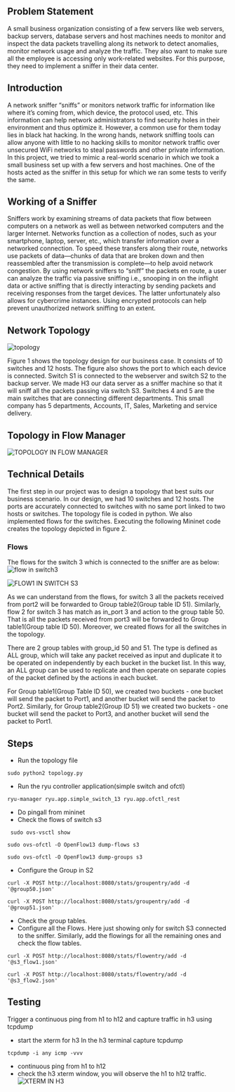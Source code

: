 ## Problem Statement

A small business organization consisting of a few servers like web servers, backup servers, database servers and host machines needs to monitor and inspect the data packets travelling along its network to detect anomalies, monitor network usage and analyze the traffic. They also want to make sure all the employee is accessing only work-related websites. For this purpose, they need to implement a sniffer in their data center.

## Introduction
A network sniffer “sniffs” or monitors network traffic for information like where it’s coming from, which device, the protocol used, etc. This information can help network administrators to find security holes in their environment and thus optimize it. However, a common use for them today lies in black hat hacking. In the wrong hands, network sniffing tools can allow anyone with little to no hacking skills to monitor network traffic over unsecured WiFi networks to steal passwords and other private information. In this project, we tried to mimic a real-world scenario in which we took a small business set up with a few servers and host machines. One of the hosts acted as the sniffer in this setup for which we ran some tests to verify the same.

## Working of a Sniffer
Sniffers work by examining streams of data packets that flow between computers on a network as well as between networked computers and the larger Internet. Networks function as a collection of nodes, such as your smartphone, laptop, server, etc., which transfer information over a networked connection. To speed these transfers along their route, networks use packets of data—chunks of data that are broken down and then reassembled after the transmission is complete—to help avoid network congestion. By using network sniffers to “sniff” the packets en route, a user can analyze the traffic via passive sniffing i.e., snooping in on the inflight data or active sniffing that is directly interacting by sending packets and receiving responses from the target devices. The latter unfortunately also allows for cybercrime instances. Using encrypted protocols can help prevent unauthorized network sniffing to an extent.

## Network Topology

![topology](./images/Network%20Diagram%20-%20design%20new.png)

Figure 1 shows the topology design for our business case. It consists of 10 switches and 12 hosts. The figure also shows the port to which each device is connected. Switch S1 is connected to the webserver and switch S2 to the backup server. We made H3 our data server as a sniffer machine so that it will sniff all the packets passing via switch S3. Switches 4 and 5 are the main switches that are connecting different departments. This small company has 5 departments, Accounts, IT, Sales, Marketing and service delivery. 

## Topology in Flow Manager

 
![TOPOLOGY IN FLOW MANAGER](./images/Flow%20Manager%20Topology%20Diagram.png)

## Technical Details

The first step in our project was to design a topology that best suits our business scenario. In our design, we had 10 switches and 12 hosts. The ports are accurately connected to switches with no same port linked to two hosts or switches. The topology file is coded in python. We also implemented flows for the switches. Executing the following Mininet code creates the topology depicted in figure 2.

### Flows

The flows for the switch 3 which is connected to the sniffer are as below:
![flow in switch3](./images/Flow1%20in%20sniffer%20S3.png)
 
![FLOW1 IN SWITCH S3](./images/Flow%202%20in%20sniffer.png)


As we can understand from the flows, for switch 3 all the packets received from port2 will be forwarded to Group table2(Group table ID 51). Similarly, flow 2 for switch 3 has match as in_port 3 and action to the group table 50. That is all the packets received from port3 will be forwarded to Group table1(Group table ID 50). Moreover, we created flows for all the switches in the topology.

There are 2 group tables with group_id 50 and 51. The type is defined as ALL group, which will take any packet received as input and duplicate it to be operated on independently by each bucket in the bucket list. In this way, an ALL group can be used to replicate and then operate on separate copies of the packet defined by the actions in each bucket.
 
For Group table1(Group Table ID 50), we created two buckets - one bucket will send the packet to Port1, and another bucket will send the packet to Port2. Similarly, for Group table2(Group ID 51) we created two buckets - one bucket will send the packet to Port3, and another bucket will send the packet to Port1.

## Steps 

* Run the topology file 
``` 
sudo python2 topology.py
```
* Run the ryu controller application(simple switch and ofctl)
```
ryu-manager ryu.app.simple_switch_13 ryu.app.ofctl_rest
```
* Do pingall from mininet
* Check the flows of switch s3
```
 sudo ovs-vsctl show
 ```
 ```
 sudo ovs-ofctl -O OpenFlow13 dump-flows s3 
 ```
 ```
sudo ovs-ofctl -O OpenFlow13 dump-groups s3
```

* Configure the Group in S2
```
curl -X POST http://localhost:8080/stats/groupentry/add -d '@group50.json' 
```
```
curl -X POST http://localhost:8080/stats/groupentry/add -d '@group51.json'
```
* Check the group tables.
* Configure all the Flows. Here just showing only for switch S3 connected to the sniffer. Similarly, add the flowings for all the remaining ones and check the flow tables.
```
curl -X POST http://localhost:8080/stats/flowentry/add -d '@s3_flow1.json' 
```
```
curl -X POST http://localhost:8080/stats/flowentry/add -d '@s3_flow2.json'
```
 ## Testing
Trigger a continuous ping from h1 to h12 and capture traffic in h3 using tcpdump
 * start the xterm for h3
 In the h3 terminal capture tcpdump 
 ```
 tcpdump -i any icmp -vvv
 ```
 * continuous ping from h1 to h12
 * check the h3 xterm window, you will observe the h1 to h12 traffic.
 ![XTERM IN H3](./images/4%20Sniffer%20in%20H3.png)
